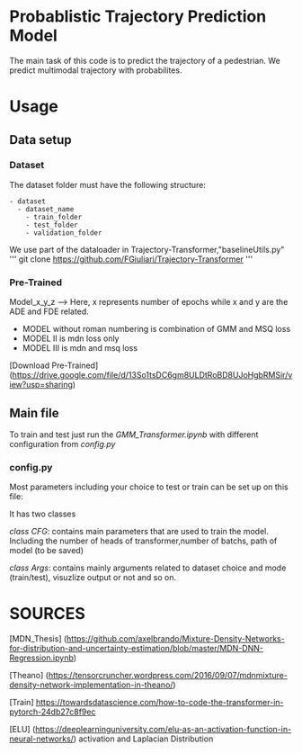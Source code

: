 # Probablistic Trajectory Prediction Model
The main task of this code is to predict the trajectory of a pedestrian.
We predict multimodal trajectory with probabilites.

# Usage

## Data setup
### Dataset
The dataset folder must have the following structure:

    - dataset
      - dataset_name
        - train_folder
        - test_folder
        - validation_folder 
We use part of the dataloader in Trajectory-Transformer,"baselineUtils.py"
''' git clone  https://github.com/FGiuliari/Trajectory-Transformer '''
### Pre-Trained 
Model_x_y_z --> Here, x represents number of epochs while x and y are the ADE and FDE related.

- MODEL without roman numbering is combination of GMM and MSQ loss
- MODEL II is mdn loss only 
- MODEL III is mdn and msq loss

[Download Pre-Trained] (https://drive.google.com/file/d/13So1tsDC6gm8ULDtRoBD8UJoHgbRMSir/view?usp=sharing)
## Main file
To train and test just run the *GMM_Transformer.ipynb* with different configuration from *config.py*

### config.py
Most parameters including your choice to test or train can be set up on this file:

It has two classes

*class CFG*: contains main parameters that are used to train the model.
Including the number of heads of transformer,number of batchs, path of model (to be saved)

*class Args*: contains mainly arguments related to dataset choice and mode (train/test), visuzlize output or not and so on.




# SOURCES
[MDN_Thesis] (https://github.com/axelbrando/Mixture-Density-Networks-for-distribution-and-uncertainty-estimation/blob/master/MDN-DNN-Regression.ipynb)

[Theano] (https://tensorcruncher.wordpress.com/2016/09/07/mdnmixture-density-network-implementation-in-theano/)

[Train] https://towardsdatascience.com/how-to-code-the-transformer-in-pytorch-24db27c8f9ec

[ELU] (https://deeplearninguniversity.com/elu-as-an-activation-function-in-neural-networks/) activation and Laplacian Distribution